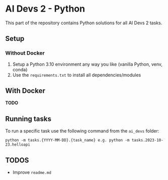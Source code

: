 # AI Devs 2 - Python

This part of the repository contains Python solutions for all AI Devs 2 tasks.


## Setup

### Without Docker
1. Setup a Python 3.10 environment any way you like (vanilla Python, venv, conda)
2. Use the ``requirements.txt`` to install all dependencies/modules

## With Docker

**TODO**

## Running tasks

To run a specific task use the following command from the ``ai_devs`` folder:

```
python -m tasks.{YYYY-MM-DD}.{task_name} e.g. python -m tasks.2023-10-23.helloapi
```


## TODOS

- Improve ``readme.md``